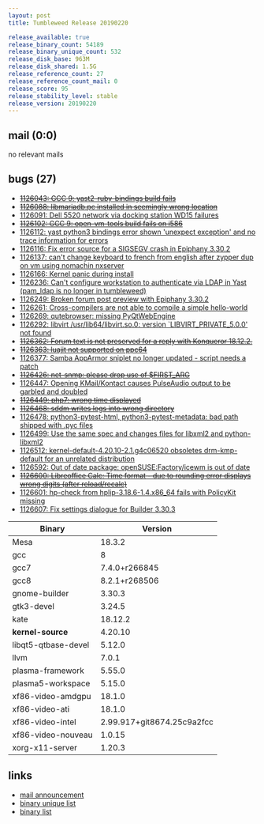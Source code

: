 ```yaml
---
layout: post
title: Tumbleweed Release 20190220

release_available: true
release_binary_count: 54189
release_binary_unique_count: 532
release_disk_base: 963M
release_disk_shared: 1.5G
release_reference_count: 27
release_reference_count_mail: 0
release_score: 95
release_stability_level: stable
release_version: 20190220
---
```


## mail (0:0)

no relevant mails

## bugs (27)

<!--more-->

- ~~[1126043: GCC 9:  yast2-ruby-bindings build fails](https://bugzilla.opensuse.org/show_bug.cgi?id=1126043)~~
- ~~[1126088: libmariadb.pc installed in seemingly wrong location](https://bugzilla.opensuse.org/show_bug.cgi?id=1126088)~~
- [1126091: Dell 5520 network via docking station WD15 failures](https://bugzilla.opensuse.org/show_bug.cgi?id=1126091)
- ~~[1126102: GCC 9: open-vm-tools build fails on i586](https://bugzilla.opensuse.org/show_bug.cgi?id=1126102)~~
- [1126112: yast python3 bindings error shown 'unexpect exception' and no trace information for errors](https://bugzilla.opensuse.org/show_bug.cgi?id=1126112)
- [1126116: Fix error source for a SIGSEGV crash in Epiphany 3.30.2](https://bugzilla.opensuse.org/show_bug.cgi?id=1126116)
- [1126137: can't change keyboard to french from english after zypper dup on vm using nomachin nxserver](https://bugzilla.opensuse.org/show_bug.cgi?id=1126137)
- [1126166: Kernel panic during install](https://bugzilla.opensuse.org/show_bug.cgi?id=1126166)
- [1126236: Can't configure workstation to authenticate via LDAP in Yast (pam_ldap is no longer in tumbleweed)](https://bugzilla.opensuse.org/show_bug.cgi?id=1126236)
- [1126249: Broken forum post preview with Epiphany 3.30.2](https://bugzilla.opensuse.org/show_bug.cgi?id=1126249)
- [1126261: Cross-compilers are not able to compile a simple hello-world](https://bugzilla.opensuse.org/show_bug.cgi?id=1126261)
- [1126269: qutebrowser: missing PyQtWebEngine](https://bugzilla.opensuse.org/show_bug.cgi?id=1126269)
- [1126292: libvirt  /usr/lib64/libvirt.so.0: version `LIBVIRT_PRIVATE_5.0.0' not found](https://bugzilla.opensuse.org/show_bug.cgi?id=1126292)
- ~~[1126362: Forum text is not preserved for a reply with Konqueror 18.12.2.](https://bugzilla.opensuse.org/show_bug.cgi?id=1126362)~~
- ~~[1126363: luajit not supported on ppc64](https://bugzilla.opensuse.org/show_bug.cgi?id=1126363)~~
- [1126377: Samba AppArmor sniplet no longer updated - script needs a patch](https://bugzilla.opensuse.org/show_bug.cgi?id=1126377)
- ~~[1126426: net-snmp: please drop use of $FIRST_ARG](https://bugzilla.opensuse.org/show_bug.cgi?id=1126426)~~
- [1126447: Opening KMail/Kontact causes PulseAudio output to be garbled and doubled](https://bugzilla.opensuse.org/show_bug.cgi?id=1126447)
- ~~[1126449: php7: wrong time displayed](https://bugzilla.opensuse.org/show_bug.cgi?id=1126449)~~
- ~~[1126468: sddm writes logs into wrong directory](https://bugzilla.opensuse.org/show_bug.cgi?id=1126468)~~
- [1126478: python3-pytest-html, python3-pytest-metadata: bad path shipped with .pyc files](https://bugzilla.opensuse.org/show_bug.cgi?id=1126478)
- [1126499: Use the same spec and changes files for libxml2 and python-libxml2](https://bugzilla.opensuse.org/show_bug.cgi?id=1126499)
- [1126512: kernel-default-4.20.10-2.1.g4c06520 obsoletes drm-kmp-default for an unrelated distribution](https://bugzilla.opensuse.org/show_bug.cgi?id=1126512)
- [1126592: Out of date package: openSUSE:Factory/icewm is out of date](https://bugzilla.opensuse.org/show_bug.cgi?id=1126592)
- ~~[1126600: Libreoffice Calc: Time format - due to rounding error displays wrong digits (after reload/recalc)](https://bugzilla.opensuse.org/show_bug.cgi?id=1126600)~~
- [1126601: hp-check from hplip-3.18.6-1.4.x86_64 fails with PolicyKit missing](https://bugzilla.opensuse.org/show_bug.cgi?id=1126601)
- [1126607: Fix settings dialogue for Builder 3.30.3](https://bugzilla.opensuse.org/show_bug.cgi?id=1126607)

Binary | Version
--- | ---
Mesa | 18.3.2
gcc | 8
gcc7 | 7.4.0+r266845
gcc8 | 8.2.1+r268506
gnome-builder | 3.30.3
gtk3-devel | 3.24.5
kate | 18.12.2
**kernel-source** | 4.20.10
libqt5-qtbase-devel | 5.12.0
llvm | 7.0.1
plasma-framework | 5.55.0
plasma5-workspace | 5.15.0
xf86-video-amdgpu | 18.1.0
xf86-video-ati | 18.1.0
xf86-video-intel | 2.99.917+git8674.25c9a2fcc
xf86-video-nouveau | 1.0.15
xorg-x11-server | 1.20.3

## links

- [mail announcement](https://lists.opensuse.org/opensuse-factory/2019-02/msg00556.html)
- [binary unique list](http://download.tumbleweed.boombatower.com/20190220/rpm.unique.list)
- [binary list](http://download.tumbleweed.boombatower.com/20190220/rpm.list)
